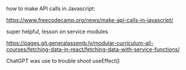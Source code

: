 how to make API calls in Javascript: 

https://www.freecodecamp.org/news/make-api-calls-in-javascript/

super helpful, lesson on service modules

https://pages.git.generalassemb.ly/modular-curriculum-all-courses/fetching-data-in-react/fetching-data-with-service-functions/

ChatGPT was use to trouble shoot useEffect()
